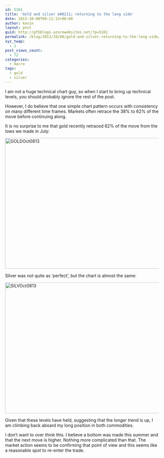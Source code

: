 ```yaml
---
id: 5161
title: 'Gold and silver &#8211; returning to the long side'
date: 2013-10-08T09:11:13+00:00
author: kevin
layout: post
guid: http://gfbblogs.azurewebsites.net/?p=5161
permalink: /blog/2013/10/08/gold-and-silver-returning-to-the-long-side/
xyz_twap:
  - 1
post_views_count:
  - 72
categories:
  - macro
tags:
  - gold
  - silver
---
```

I am not a huge technical chart guy, so when I start to bring up technical levels, you should probably ignore the rest of the post.

However, I do believe that one simple chart pattern occurs with consistency on many different time frames. Markets often retrace the 38% to 62% of the move before continuing along. 

It is no surprise to me that gold recently retraced 62% of the move from the lows we made in July:

<img style="display:block; margin-left:auto; margin-right:auto;" src="http://themacrotourist.com/blogs/2013/10/GOLDOct0813.gif" alt="GOLDOct0813" title="GOLDOct0813.gif" border="0" width="600" height="429" />

Silver was not quite as &#8216;perfect&#8217;, but the chart is almost the same:

<img style="display:block; margin-left:auto; margin-right:auto;" src="http://themacrotourist.com/blogs/2013/10/SILVOct0813.gif" alt="SILVOct0813" title="SILVOct0813.gif" border="0" width="600" height="429" />

Given that these levels have held, suggesting that the longer trend is up, I am climbing back aboard my long position in both commodities. 

I don&#8217;t want to over think this. I believe a bottom was made this summer and that the next move is higher. Nothing more complicated than that. The market action seems to be confirming that point of view and this seems like a reasonable spot to re-enter the trade.